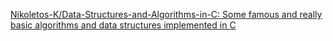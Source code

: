 
[Nikoletos-K/Data-Structures-and-Algorithms-in-C: Some famous and really basic algorithms and data structures implemented in C](https://github.com/Nikoletos-K/Data-Structures-and-Algorithms-in-C)
